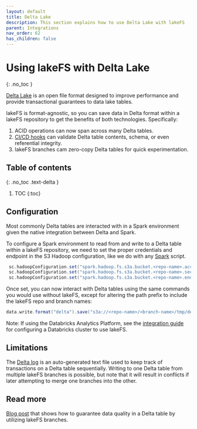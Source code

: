 ```yaml
---
layout: default
title: Delta Lake
description: This section explains how to use Delta Lake with lakeFS
parent: Integrations
nav_order: 62
has_children: false
---
```


# Using lakeFS with Delta Lake
{: .no_toc }

[Delta Lake](https://delta.io/) is an open file format designed to improve performance and provide transactional guarantees to data lake tables.

lakeFS is format-agnostic, so you can save data in Delta format within a lakeFS repository to get the benefits of both technologies. Specifically:

1. ACID operations can now span across many Delta tables.
1. [CI/CD hooks](../setup/hooks.md) can validate Delta table contents, schema, or even referential integrity.
1. lakeFS branches cam zero-copy Delta tables for quick experimentation.

## Table of contents
{: .no_toc .text-delta }

1. TOC
{:toc}


## Configuration

Most commonly Delta tables are interacted with in a Spark environment given the native integration between Delta and Spark.

To configure a Spark environment to read from and write to a Delta table within a lakeFS repository, we need to set the proper credentials and endpoint in the S3 Hadoop configuration, like we do with any [Spark](./spark.md#configuration) script.

```scala
 sc.hadoopConfiguration.set("spark.hadoop.fs.s3a.bucket.<repo-name>.access.key", "AKIAIOSFODNN7EXAMPLE")
 sc.hadoopConfiguration.set("spark.hadoop.fs.s3a.bucket.<repo-name>.secret.key", "wJalrXUtnFEMI/K7MDENG/bPxRfiCYEXAMPLEKEY")
 sc.hadoopConfiguration.set("spark.hadoop.fs.s3a.bucket.<repo-name>.endpoint", "https://s3.lakefs.example.com")
```

Once set, you can now interact with Delta tables using the same commands you would use without lakeFS, except for altering the path prefix to include the lakeFS repo and branch names:

```scala
data.write.format("delta").save("s3a://<repo-name>/<branch-name>/tmp/delta-table")
```

Note: If using the Databricks Analytics Platform, see the [integration guide](./databricks.md#configuration) for configuring a Databricks cluster to use lakeFS.

## Limitations
The [Delta log](https://databricks.com/blog/2019/08/21/diving-into-delta-lake-unpacking-the-transaction-log.html) is an auto-generated text file used to keep track of transactions on a Delta table sequentially. Writing to one Delta table from multiple lakeFS branches is possible, but note that it will result in conflicts if later attempting to merge one branches into the other.


## Read more
[Blog post](https://lakefs.io/guarantee-consistency-in-your-delta-lake-tables-with-lakefs/) that shows how to 
guarantee data quality in a Delta table by utilizing lakeFS branches.